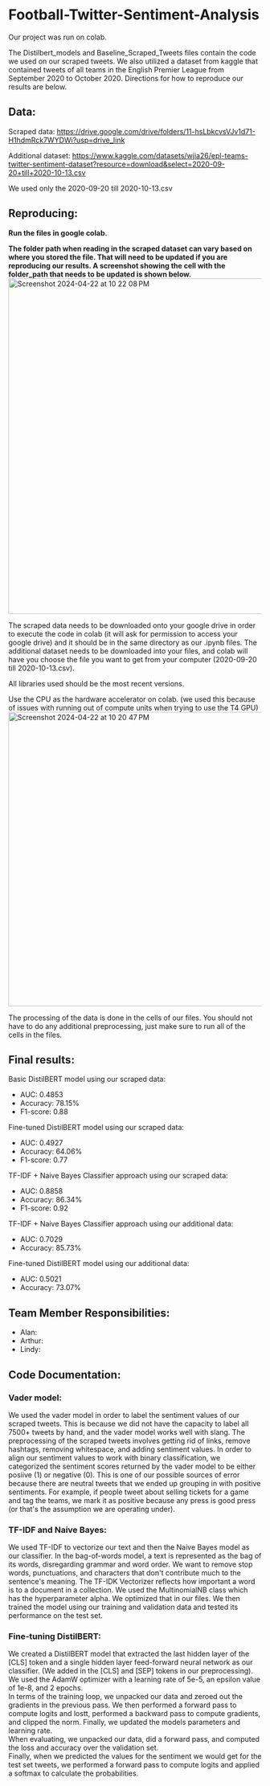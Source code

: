 # Football-Twitter-Sentiment-Analysis

Our project was run on colab.  

The Distilbert_models and Baseline_Scraped_Tweets files contain the code we used on our scraped tweets. We also utilized a dataset from kaggle that contained tweets of all teams in the English Premier League from September 2020 to October 2020. Directions for how to reproduce our results are below.  

## Data:
Scraped data: https://drive.google.com/drive/folders/11-hsLbkcvsVJv1d71-H1hdmRck7WYDWi?usp=drive_link

Additional dataset: https://www.kaggle.com/datasets/wjia26/epl-teams-twitter-sentiment-dataset?resource=download&select=2020-09-20+till+2020-10-13.csv   

We used only the 2020-09-20 till 2020-10-13.csv  

## Reproducing:  
**Run the files in google colab.**  

**The folder path when reading in the scraped dataset can vary based on where you stored the file. That will need to be updated if you are reproducing our results. A screenshot showing the cell with the folder_path that needs to be updated is shown below.**   
<img width="668" alt="Screenshot 2024-04-22 at 10 22 08 PM" src="https://github.com/LindyZhang/Football-Twitter-Sentiment-Analysis/assets/112991905/5993382c-7ed2-405f-8faa-c0007fde4967">

The scraped data needs to be downloaded onto your google drive in order to execute the code in colab (it will ask for permission to access your google drive) and it should be in the same directory as our .ipynb files. The additional dataset needs to be downloaded into your files, and colab will have you choose the file you want to get from your computer (2020-09-20 till 2020-10-13.csv).  

All libraries used should be the most recent versions.  

Use the CPU as the hardware accelerator on colab. (we used this because of issues with running out of compute units when trying to use the T4 GPU)   
<img width="586" alt="Screenshot 2024-04-22 at 10 20 47 PM" src="https://github.com/LindyZhang/Football-Twitter-Sentiment-Analysis/assets/112991905/b179e617-a1d8-4e80-9022-69b6b6e86141">


The processing of the data is done in the cells of our files. You should not have to do any additional preprocessing, just make sure to run all of the cells in the files.  

## Final results: 
Basic DistilBERT model using our scraped data:  
- AUC: 0.4853
- Accuracy: 78.15%
- F1-score: 0.88

Fine-tuned DistilBERT model using our scraped data:  
- AUC: 0.4927
- Accuracy: 64.06%
- F1-score: 0.77

TF-IDF + Naive Bayes Classifier approach using our scraped data:  
- AUC: 0.8858
- Accuracy: 86.34%
- F1-score: 0.92

TF-IDF + Naive Bayes Classifier approach using our additional data:  
- AUC: 0.7029
- Accuracy: 85.73%

Fine-tuned DistilBERT model using our additional data:  
- AUC: 0.5021
- Accuracy: 73.07%

## Team Member Responsibilities:  
- Alan:
- Arthur:
- Lindy:  

## Code Documentation:  
### Vader model:  
We used the vader model in order to label the sentiment values of our scraped tweets. This is because we did not have the capacity to label all 7500+ tweets by hand, and the vader model works well with slang. The preprocessing of the scraped tweets involves getting rid of links, remove hashtags, removing whitespace, and adding sentiment values. In order to align our sentiment values to work with binary classification, we categorized the sentiment scores returned by the vader model to be either posiive (1) or negative (0). This is one of our possible sources of error because there are neutral tweets that we ended up grouping in with positive sentiments. For example, if people tweet about selling tickets for a game and tag the teams, we mark it as positive because any press is good press (or that's the assumption we are operating under).  

### TF-IDF and Naive Bayes:  
We used TF-IDF to vectorize our text and then the Naive Bayes model as our classifier. In the bag-of-words model, a text is represented as the bag of its words, disregarding grammar and word order. We want to remove stop words, punctuations, and characters that don't contribute much to the sentence's meaning. The TF-IDK Vectorizer reflects how important a word is to a document in a collection. We used the MultinomialNB class which has the hyperparameter alpha. We optimized that in our files. We then trained the model using our training and validation data and tested its performance on the test set.  

### Fine-tuning DistilBERT:  
We created a DistilBERT model that extracted the last hidden layer of the [CLS] token and a single hidden layer feed-forward neural network as our classifier. (We added in the [CLS] and [SEP] tokens in our preprocessing). We used the AdamW optimizer with a learning rate of 5e-5, an epsilon value of 1e-8, and 2 epochs.  
In terms of the training loop, we unpacked our data and zeroed out the gradients in the previous pass. We then performed a forward pass to compute logits and lostt, performed a backward pass to compute gradients, and clipped the norm. Finally, we updated the models parameters and learning rate.  
When evaluating, we unpacked our data, did a forward pass, and computed the loss and accuracy over the validation set.  
Finally, when we predicted the values for the sentiment we would get for the test set tweets, we performed a forward pass to compute logits and applied a softmax to calculate the probabilities. 
